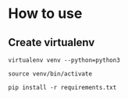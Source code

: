# How to use


## Create virtualenv

`virtualenv venv --python=python3`


`source venv/bin/activate`

`pip install -r requirements.txt`